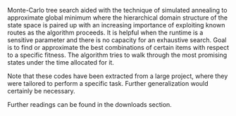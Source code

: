 Monte-Carlo tree search aided with the technique of simulated annealing to approximate global minimum where the hierarchical domain structure of the state space is paired up with an increasing importance of exploiting known routes as the algorithm proceeds.
It is helpful when the runtime is a sensitive parameter and there is no capacity for an exhaustive search.
Goal is to find or approximate the best combinations of certain items with respect to a specific fitness.
The algorithm tries to walk through the most promising states under the time allocated for it.

Note that these codes have been extracted from a large project, where they were tailored to perform a specific task.
Further generalization would certainly be necessary.

Further readings can be found in the downloads section.